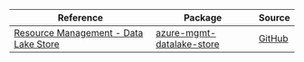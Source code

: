 | Reference | Package | Source |
|---|---|---|
|[Resource Management - Data Lake Store](mgmt-datalake-store-readme.md)|[azure-mgmt-datalake-store](https://pypi.org/project/azure-mgmt-datalake-store)|[GitHub](https://github.com/Azure/azure-sdk-for-python/blob/main/sdk/datalake/azure-mgmt-datalake-store)|
